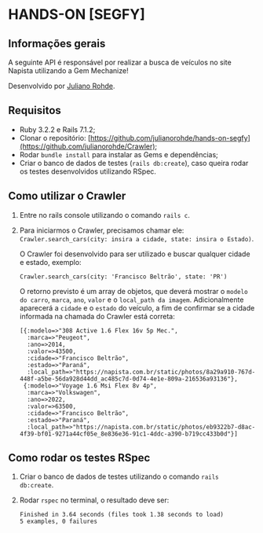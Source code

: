# HANDS-ON [SEGFY]
## Informações gerais

A seguinte API é responsável por realizar a busca de veículos no site Napista utilizando a Gem Mechanize!

Desenvolvido por [Juliano Rohde](https://github.com/julianorohde).

## Requisitos

* Ruby 3.2.2 e Rails 7.1.2;
* Clonar o repositório: [https://github.com/julianorohde/hands-on-segfy](https://github.com/julianorohde/Crawler);
* Rodar `bundle install` para instalar as Gems e dependências;
* Criar o banco de dados de testes (`rails db:create`), caso queira rodar os testes desenvolvidos utilizando RSpec.

## Como utilizar o Crawler
1. Entre no rails console utilizando o comando `rails c`.
2. Para iniciarmos o Crawler, precisamos chamar ele: `Crawler.search_cars(city: insira a cidade, state: insira o Estado)`.

   O Crawler foi desenvolvido para ser utilizado e buscar qualquer cidade e estado, exemplo:

       Crawler.search_cars(city: 'Francisco Beltrão', state: 'PR')

   O retorno previsto é um array de objetos, que deverá mostrar o `modelo do carro`, `marca`, `ano`, `valor` e o `local_path da imagem`. Adicionalmente aparecerá a `cidade` e o `estado` do veículo, a fim de confirmar se a cidade informada na chamada do Crawler está correta:

      ```
      [{:modelo=>"308 Active 1.6 Flex 16v 5p Mec.",
        :marca=>"Peugeot",
        :ano=>2014,
        :valor=>43500,
        :cidade=>"Francisco Beltrão",
        :estado=>"Paraná",
        :local_path=>"https://napista.com.br/static/photos/8a29a910-767d-448f-a5be-56da928d44dd_ac485c7d-0d74-4e1e-809a-216536a93136"},
       {:modelo=>"Voyage 1.6 Msi Flex 8v 4p",
        :marca=>"Volkswagen",
        :ano=>2022,
        :valor=>63500,
        :cidade=>"Francisco Beltrão",
        :estado=>"Paraná",
        :local_path=>"https://napista.com.br/static/photos/eb9322b7-d8ac-4f39-bf01-9271a44cf05e_8e836e36-91c1-4ddc-a390-b719cc433b0d"}]
      ```

## Como rodar os testes RSpec
1. Criar o banco de dados de testes utilizando o comando `rails db:create`.
2. Rodar `rspec` no terminal, o resultado deve ser:

   ```
   Finished in 3.64 seconds (files took 1.38 seconds to load)
   5 examples, 0 failures
   ```
### 
